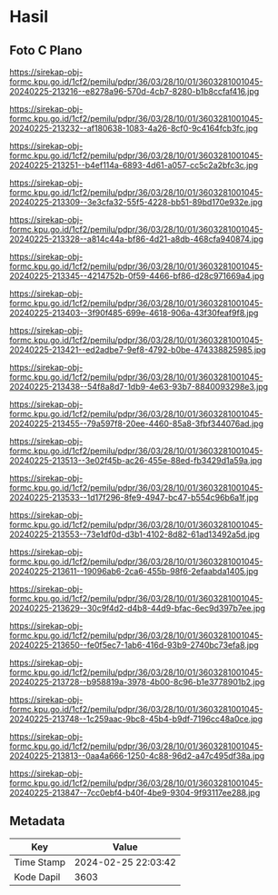 # Hasil

## Foto C Plano

https://sirekap-obj-formc.kpu.go.id/1cf2/pemilu/pdpr/36/03/28/10/01/3603281001045-20240225-213216--e8278a96-570d-4cb7-8280-b1b8ccfaf416.jpg

https://sirekap-obj-formc.kpu.go.id/1cf2/pemilu/pdpr/36/03/28/10/01/3603281001045-20240225-213232--af180638-1083-4a26-8cf0-9c4164fcb3fc.jpg

https://sirekap-obj-formc.kpu.go.id/1cf2/pemilu/pdpr/36/03/28/10/01/3603281001045-20240225-213251--b4ef114a-6893-4d61-a057-cc5c2a2bfc3c.jpg

https://sirekap-obj-formc.kpu.go.id/1cf2/pemilu/pdpr/36/03/28/10/01/3603281001045-20240225-213309--3e3cfa32-55f5-4228-bb51-89bd170e932e.jpg

https://sirekap-obj-formc.kpu.go.id/1cf2/pemilu/pdpr/36/03/28/10/01/3603281001045-20240225-213328--a814c44a-bf86-4d21-a8db-468cfa940874.jpg

https://sirekap-obj-formc.kpu.go.id/1cf2/pemilu/pdpr/36/03/28/10/01/3603281001045-20240225-213345--4214752b-0f59-4466-bf86-d28c971669a4.jpg

https://sirekap-obj-formc.kpu.go.id/1cf2/pemilu/pdpr/36/03/28/10/01/3603281001045-20240225-213403--3f90f485-699e-4618-906a-43f30feaf9f8.jpg

https://sirekap-obj-formc.kpu.go.id/1cf2/pemilu/pdpr/36/03/28/10/01/3603281001045-20240225-213421--ed2adbe7-9ef8-4792-b0be-474338825985.jpg

https://sirekap-obj-formc.kpu.go.id/1cf2/pemilu/pdpr/36/03/28/10/01/3603281001045-20240225-213438--54f8a8d7-1db9-4e63-93b7-8840093298e3.jpg

https://sirekap-obj-formc.kpu.go.id/1cf2/pemilu/pdpr/36/03/28/10/01/3603281001045-20240225-213455--79a597f8-20ee-4460-85a8-3fbf344076ad.jpg

https://sirekap-obj-formc.kpu.go.id/1cf2/pemilu/pdpr/36/03/28/10/01/3603281001045-20240225-213513--3e02f45b-ac26-455e-88ed-fb3429d1a59a.jpg

https://sirekap-obj-formc.kpu.go.id/1cf2/pemilu/pdpr/36/03/28/10/01/3603281001045-20240225-213533--1d17f296-8fe9-4947-bc47-b554c96b6a1f.jpg

https://sirekap-obj-formc.kpu.go.id/1cf2/pemilu/pdpr/36/03/28/10/01/3603281001045-20240225-213553--73e1df0d-d3b1-4102-8d82-61ad13492a5d.jpg

https://sirekap-obj-formc.kpu.go.id/1cf2/pemilu/pdpr/36/03/28/10/01/3603281001045-20240225-213611--19096ab6-2ca6-455b-98f6-2efaabda1405.jpg

https://sirekap-obj-formc.kpu.go.id/1cf2/pemilu/pdpr/36/03/28/10/01/3603281001045-20240225-213629--30c9f4d2-d4b8-44d9-bfac-6ec9d397b7ee.jpg

https://sirekap-obj-formc.kpu.go.id/1cf2/pemilu/pdpr/36/03/28/10/01/3603281001045-20240225-213650--fe0f5ec7-1ab6-416d-93b9-2740bc73efa8.jpg

https://sirekap-obj-formc.kpu.go.id/1cf2/pemilu/pdpr/36/03/28/10/01/3603281001045-20240225-213728--b958819a-3978-4b00-8c96-b1e3778901b2.jpg

https://sirekap-obj-formc.kpu.go.id/1cf2/pemilu/pdpr/36/03/28/10/01/3603281001045-20240225-213748--1c259aac-9bc8-45b4-b9df-7196cc48a0ce.jpg

https://sirekap-obj-formc.kpu.go.id/1cf2/pemilu/pdpr/36/03/28/10/01/3603281001045-20240225-213813--0aa4a666-1250-4c88-96d2-a47c495df38a.jpg

https://sirekap-obj-formc.kpu.go.id/1cf2/pemilu/pdpr/36/03/28/10/01/3603281001045-20240225-213847--7cc0ebf4-b40f-4be9-9304-9f93117ee288.jpg


## Metadata

| Key        | Value               |
| ---------- | ------------------- |
| Time Stamp | 2024-02-25 22:03:42 |
| Kode Dapil | 3603                |



